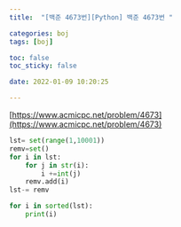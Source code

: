 ```yaml
---
title:  "[백준 4673번][Python] 백준 4673번 "

categories: boj
tags: [boj]

toc: false
toc_sticky: false

date: 2022-01-09 10:20:25

---
```

[https://www.acmicpc.net/problem/4673](https://www.acmicpc.net/problem/4673)

```python
lst= set(range(1,10001))
remv=set()
for i in lst:
    for j in str(i):
        i +=int(j)
    remv.add(i)
lst-= remv

for i in sorted(lst):
    print(i)

```